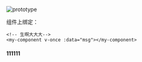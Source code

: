 ![prototype](F:\gitW\vue-component-book-master\org\prototype.png)

组件上绑定：

 

```vue
<!-- 生啊大大大-->
<my-component v-once :data="msg"></my-component>
```

#### 111111